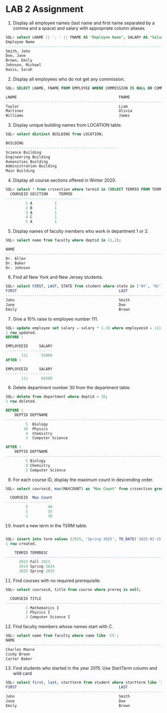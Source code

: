 # LAB 2 Assignment

1) Display all employee names (last name and first name separated by a comma and a space) and salary with appropriate column aliases.

``` sql
SQL> select LNAME || ', ' || FNAME AS "Employee Name", SALARY AS "Salary" FROM EMPLOYEE;
Employee Name                                                                                              Salary
------------------------------------------------------------------------------------------------------ ----------
Smith, John                                                                                                 50000
Doe, Jane                                                                                                   60000
Brown, Emily                                                                                                45000
Johnson, Michael                                                                                            70000
Davis, Sarah                                                                                                55000
```
2) Display all employees who do not get any commission.
``` sql
SQL> SELECT LNAME, FNAME FROM EMPLOYEE WHERE COMMISSION IS NULL OR COMMISSION = 0;

LNAME                                              FNAME
-------------------------------------------------- --------------------------------------------------
Taylor                                             Liam
Martinez                                           Olivia
Williams                                           James                                              
```
3) Display unique building names from LOCATION table.

``` sql
SQL> select distinct BUILDING from LOCATION;

BUILDING
--------------------------------------------------
Science Building
Engineering Building
Humanities Building
Administration Building
Main Building
```
4) Display all course sections offered in Winter 2020.
``` sql
SQL> select * from crssection where termid in (SELECT TERMID FROM TERM WHERE TERMDESC = 'Winter 2020');
  COURSEID SECCTION     TERMID
----------------------------------
         1 A          1
         2 B          1
         3 A          1
         4 C          1
         5 A          1
```
5) Display names of faculty members who work in department 1 or 2.
``` sql
SQL> select name from faculty where deptid in (1,2);

NAME
----------------------------------------------------------------------------------------------------
Dr. Allen
Dr. Baker
Dr. Johnson
```
6) Find all New York and New Jersey students.
``` sql
SQL> select FIRST, LAST, STATE from student where state in ('NY', 'NJ');
FIRST                                              LAST                                               STATE
-----------------------------------------------------------------------------------------------------------------
John                                               Smith                                              NY
Jane                                               Doe                                                NY
Emily                                              Brown                                              NJ


```
7) Give a 10% raise to employee number 111.
```sql
SQL> update employee set salary = salary * 1.10 where employeeid = 111;
1 row updated.
BEFORE :

EMPLOYEEID     SALARY
---------- ----------
       111      55000
AFTER :

EMPLOYEEID     SALARY
---------- ----------
       111      60500
```
8) Delete department number 30 from the department table.
``` sql
SQL> delete from department where deptid = 30;
1 row deleted.

BEFORE :
    DEPTID DEPTNAME
---------- ----------------------------------------------------------------------------------------------------
         5  Biology
        30  Physics
         4  Chemistry
         3  Computer Science

AFTER :
    DEPTID DEPTNAME
---------- ----------------------------------------------------------------------------------------------------
         5 Biology
         4 Chemistry
         3 Computer Science
```
9) For each course ID, display the maximum count in descending order.
``` sql
SQL> select courseid, max(MAXCOUNT) as "Max Count" from crssection group by courseid order by "Max Count" desc;

  COURSEID  Max Count
---------- ----------
         5         40
         3         35
         1         30
```
10) Insert a new term in the TERM table.
``` sql

SQL> insert into term values (2025, 'Spring 2025', TO_DATE('2025-01-15', 'YYYY-MM-DD'), TO_DATE('2015-05-15' 'YYYY-MM-DD'));
1 row created.

    TERMID TERMDESC                                                                                             STARTDATE ENDDATE
---------- ---------------------------------------------------------------------------------------------------- --------- ---------
      2023 Fall 2023                                                                                            01-SEP-23 15-DEC-23
      2014 Spring 2024                                                                                          15-JAN-24 10-MAY-24
      2025 Spring 2025                                                                                          15-JAN-25 15-MAY-25
```
11) Find courses with no required prerequisite.
``` sql
SQL> select courseid, title from course where prereq is null;

  COURSEID TITLE
---------- ----------------------------------------------------------------------------------------------------
         1 Mathematics I
         2 Physics I
         3 Computer Science I
```
12) Find faculty members whose names start with C.
``` sql
SQL> select name from faculty where name like 'C%';
NAME
----------------------------------------------------------------------------------------------------
Charles Moore
Cindy Brown
Carter Baker
```
13) Find students who started in the year 2015. Use StartTerm column and wild card
``` sql
SQL> select first, last, startterm from student where startterm like '2015%';
FIRST                                              LAST                                               STARTTERM
-------------------------------------------------- -------------------------------------------------- ----------
John                                               Smith                                              2015 Fall
Jane                                               Doe                                                2015 Spring
Emily                                              Brown                                              2015 Fall
```
